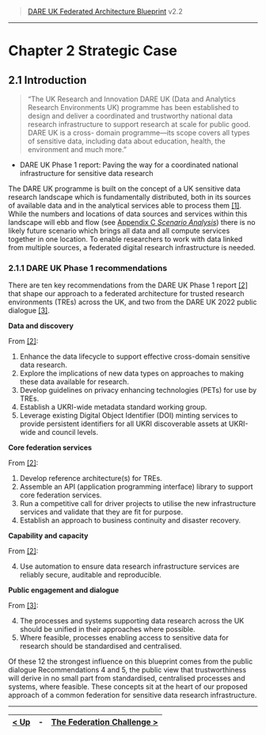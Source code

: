 > [DARE UK Federated Architecture Blueprint](../)  v2.2
----

# Chapter 2 Strategic Case
## 2.1 Introduction


>“The UK Research and Innovation DARE UK (Data and Analytics Research Environments UK)
programme has been established to design and deliver a coordinated and trustworthy national
data research infrastructure to support research at scale for public good. DARE UK is a cross-
domain programme—its scope covers all types of sensitive data, including data about education,
health, the environment and much more.”

 - DARE UK Phase 1 report: Paving the way for a coordinated national infrastructure for sensitive data research

The DARE UK programme is built on the concept of a UK sensitive data research landscape which is
fundamentally distributed, both in its sources of available data and in the analytical services able to
process them [[1]](../References.md#ref-1). 
While the numbers and locations of data sources and services within this landscape will
ebb and flow (see [Appendix C _Scenario Analysis_](../7_Appendices/Appendix_C.md)) there is 
no likely future scenario which brings all data and
all compute services together in one location. To enable researchers to work with data linked from
multiple sources, a federated digital research infrastructure is needed.

### 2.1.1 DARE UK Phase 1 recommendations

There are ten key recommendations from the DARE UK Phase 1 report [[2]](../References.md#ref-2) that 
shape our approach to a federated architecture for trusted research environments (TREs) across the UK, 
and two from the DARE UK 2022 public dialogue [[3]](../References.md#ref-3).

**Data and discovery**

From [[2]](../References.md#ref-2):

1. Enhance the data lifecycle to support effective cross-domain sensitive data research.
2. Explore the implications of new data types on approaches to making these data available for
    research.
3. Develop guidelines on privacy enhancing technologies (PETs) for use by TREs.
4. Establish a UKRI-wide metadata standard working group.
5. Leverage existing Digital Object Identifier (DOI) minting services to provide persistent identifiers
    for all UKRI discoverable assets at UKRI-wide and council levels.

**Core federation services**

From [[2]](../References.md#ref-2):

1. Develop reference architecture(s) for TREs.
2. Assemble an API (application programming interface) library to support core federation services.
3. Run a competitive call for driver projects to utilise the new infrastructure services and validate
    that they are fit for purpose.
4. Establish an approach to business continuity and disaster recovery.

**Capability and capacity**

From [[2]](../References.md#ref-2):

4. Use automation to ensure data research infrastructure services are reliably secure, auditable and
    reproducible.

**Public engagement and dialogue**

From [[3]](../References.md#ref-3):

4. The processes and systems supporting data research across the UK should be unified in their
    approaches where possible.
5. Where feasible, processes enabling access to sensitive data for research should be standardised
    and centralised.

Of these 12 the strongest influence on this blueprint comes from the public dialogue Recommendations 4
and 5, the public view that trustworthiness will derive in no small part from standardised, centralised
processes and systems, where feasible. These concepts sit at the heart of our proposed approach of a
common federation for sensitive data research infrastructure.

----

| [< Up](../) | - | [The Federation Challenge >](2_2_The_Federation_Challenge.md) |
| ---- | ---- | ---- |
